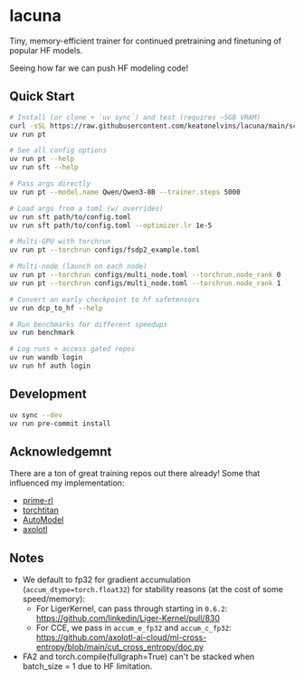 # lacuna

Tiny, memory-efficient trainer for continued pretraining and finetuning of popular HF models.

Seeing how far we can push HF modeling code!

## Quick Start

```bash
# Install (or clone + `uv sync`) and test (requires ~5GB VRAM)
curl -sSL https://raw.githubusercontent.com/keatonelvins/lacuna/main/scripts/install.sh | bash
uv run pt

# See all config options
uv run pt --help
uv run sft --help

# Pass args directly
uv run pt --model.name Qwen/Qwen3-8B --trainer.steps 5000

# Load args from a toml (w/ overrides)
uv run sft path/to/config.toml
uv run sft path/to/config.toml --optimizer.lr 1e-5

# Multi-GPU with torchrun
uv run pt --torchrun configs/fsdp2_example.toml

# Multi-node (launch on each node)
uv run pt --torchrun configs/multi_node.toml --torchrun.node_rank 0
uv run pt --torchrun configs/multi_node.toml --torchrun.node_rank 1

# Convert an early checkpoint to hf safetensors
uv run dcp_to_hf --help

# Run benchmarks for different speedups
uv run benchmark

# Log runs + access gated repos
uv run wandb login
uv run hf auth login
```

## Development

```bash
uv sync --dev
uv run pre-commit install
```

## Acknowledgemnt

There are a ton of great training repos out there already! Some that influenced my implementation:
- [prime-rl](https://github.com/PrimeIntellect-ai/prime-rl)
- [torchtitan](https://github.com/pytorch/torchtitan)
- [AutoModel](https://github.com/NVIDIA-NeMo/Automodel)
- [axolotl](https://github.com/axolotl-ai-cloud/axolotl)


## Notes

- We default to fp32 for gradient accumulation (`accum_dtype=torch.float32`) for stability reasons (at the cost of some speed/memory):
    - For LigerKernel, can pass through starting in `0.6.2`: https://github.com/linkedin/Liger-Kernel/pull/830
    - For CCE, we pass in `accum_e_fp32` and `accum_c_fp32`: https://github.com/axolotl-ai-cloud/ml-cross-entropy/blob/main/cut_cross_entropy/doc.py
- FA2 and torch.compile(fullgraph=True) can't be stacked when batch_size = 1 due to HF limitation.
